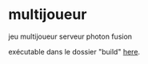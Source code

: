 # multijoueur

jeu multijoueur serveur photon fusion

exécutable dans le dossier "build" [here](https://github.com/emjoly/exercice-multijoueur/raw/main/Assets/build).
